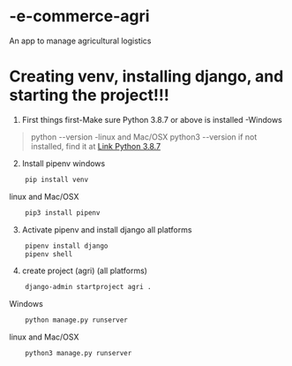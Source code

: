 # -e-commerce-agri
 An app to manage agricultural logistics

# Creating venv, installing django, and starting the project!!!
1. First things first-Make sure Python 3.8.7 or above is installed
-Windows
> python --version
-linux and Mac/OSX
> python3 --version
if not installed, find it at [Link Python 3.8.7](https://www.python.org/downloads/release/python-387/)

2. Install pipenv
windows
```html
    pip install venv
```
linux and Mac/OSX
```html
    pip3 install pipenv
```
3. Activate pipenv and install django
all platforms
```html
    pipenv install django
    pipenv shell
```
4. create project (agri) (all platforms)
```html
    django-admin startproject agri .
```
Windows
```html
    python manage.py runserver
```
linux and Mac/OSX
```html
    python3 manage.py runserver
```